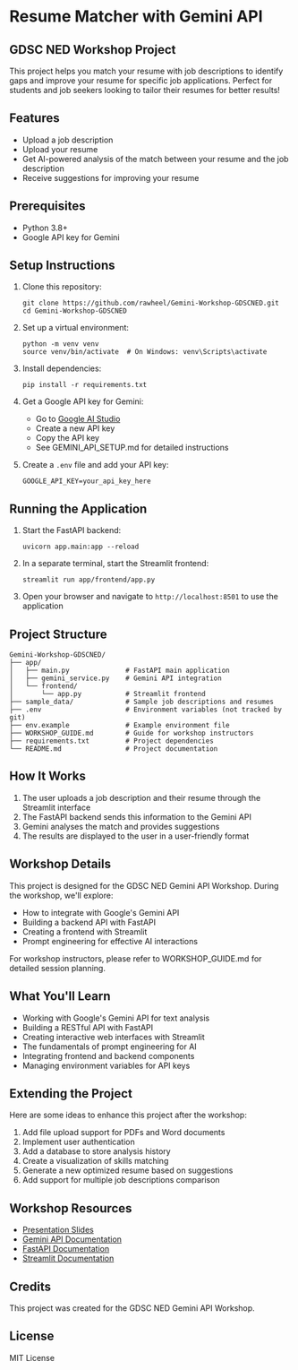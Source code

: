 # Resume Matcher with Gemini API
## GDSC NED Workshop Project

This project helps you match your resume with job descriptions to identify gaps and improve your resume for specific job applications. Perfect for students and job seekers looking to tailor their resumes for better results!

## Features

- Upload a job description
- Upload your resume
- Get AI-powered analysis of the match between your resume and the job description
- Receive suggestions for improving your resume

## Prerequisites

- Python 3.8+
- Google API key for Gemini

## Setup Instructions

1. Clone this repository:
   ```
   git clone https://github.com/rawheel/Gemini-Workshop-GDSCNED.git
   cd Gemini-Workshop-GDSCNED
   ```

2. Set up a virtual environment:
   ```
   python -m venv venv
   source venv/bin/activate  # On Windows: venv\Scripts\activate
   ```

3. Install dependencies:
   ```
   pip install -r requirements.txt
   ```

4. Get a Google API key for Gemini:
   - Go to [Google AI Studio](https://makersuite.google.com/)
   - Create a new API key
   - Copy the API key
   - See GEMINI_API_SETUP.md for detailed instructions

5. Create a `.env` file and add your API key:
   ```
   GOOGLE_API_KEY=your_api_key_here
   ```

## Running the Application

1. Start the FastAPI backend:
   ```
   uvicorn app.main:app --reload
   ```

2. In a separate terminal, start the Streamlit frontend:
   ```
   streamlit run app/frontend/app.py
   ```

3. Open your browser and navigate to `http://localhost:8501` to use the application

## Project Structure

```
Gemini-Workshop-GDSCNED/
├── app/
│   ├── main.py              # FastAPI main application
│   ├── gemini_service.py    # Gemini API integration
│   └── frontend/
│       └── app.py           # Streamlit frontend
├── sample_data/             # Sample job descriptions and resumes
├── .env                     # Environment variables (not tracked by git)
├── env.example              # Example environment file
├── WORKSHOP_GUIDE.md        # Guide for workshop instructors
├── requirements.txt         # Project dependencies
└── README.md                # Project documentation
```

## How It Works

1. The user uploads a job description and their resume through the Streamlit interface
2. The FastAPI backend sends this information to the Gemini API
3. Gemini analyses the match and provides suggestions
4. The results are displayed to the user in a user-friendly format

## Workshop Details

This project is designed for the GDSC NED Gemini API Workshop. During the workshop, we'll explore:

- How to integrate with Google's Gemini API
- Building a backend API with FastAPI
- Creating a frontend with Streamlit
- Prompt engineering for effective AI interactions

For workshop instructors, please refer to WORKSHOP_GUIDE.md for detailed session planning.

## What You'll Learn

- Working with Google's Gemini API for text analysis
- Building a RESTful API with FastAPI
- Creating interactive web interfaces with Streamlit
- The fundamentals of prompt engineering for AI
- Integrating frontend and backend components
- Managing environment variables for API keys

## Extending the Project

Here are some ideas to enhance this project after the workshop:

1. Add file upload support for PDFs and Word documents
2. Implement user authentication
3. Add a database to store analysis history
4. Create a visualization of skills matching
5. Generate a new optimized resume based on suggestions
6. Add support for multiple job descriptions comparison

## Workshop Resources

- [Presentation Slides](https://example.com/workshop-slides)
- [Gemini API Documentation](https://ai.google.dev/docs)
- [FastAPI Documentation](https://fastapi.tiangolo.com/)
- [Streamlit Documentation](https://docs.streamlit.io/)

## Credits

This project was created for the GDSC NED Gemini API Workshop.

## License

MIT License
